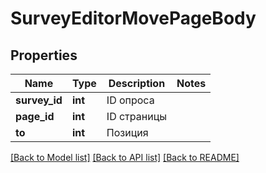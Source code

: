 # SurveyEditorMovePageBody

## Properties
Name | Type | Description | Notes
------------ | ------------- | ------------- | -------------
**survey_id** | **int** | ID опроса | 
**page_id** | **int** | ID страницы | 
**to** | **int** | Позиция | 

[[Back to Model list]](../README.md#documentation-for-models) [[Back to API list]](../README.md#documentation-for-api-endpoints) [[Back to README]](../README.md)


